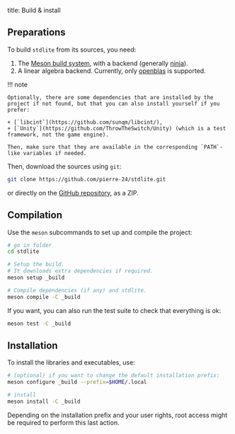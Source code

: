 title: Build & install

## Preparations

To build `stdlite` from its sources, you need:

1. The [Meson build system](https://github.com/mesonbuild/meson), with a backend (generally [ninja](https://github.com/ninja-build/ninja)).
2. A linear algebra backend. Currently, only [openblas](https://www.openblas.net/) is supported.


!!! note

    Optionally, there are some dependencies that are installed by the project if not found, but that you can also install yourself if you prefer:
    
    + [`libcint`](https://github.com/sunqm/libcint/),
    + [`Unity`](https://github.com/ThrowTheSwitch/Unity) (which is a test framework, not the game engine).

    Then, make sure that they are available in the corresponding `PATH`-like variables if needed.

Then, download the sources using `git`:

```bash
git clone https://github.com/pierre-24/stdlite.git
```

or directly on the [GitHub repository](https://github.com/pierre-24/stdlite), as a ZIP.

## Compilation

Use the `meson` subcommands to set up and compile the project:

```bash
# go in folder
cd stdlite

# Setup the build.
# It downloads extra dependencies if required. 
meson setup _build

# Compile dependencies (if any) and stdlite.
meson compile -C _build
```

If you want, you can also run the test suite to check that everything is ok:

```bash
meson test -C _build
```

## Installation

To install the libraries and executables, use:

```bash
# (optional) if you want to change the default installation prefix:
meson configure _build --prefix=$HOME/.local

# install
meson install -C _build
```

Depending on the installation prefix and your user rights, root access might be required to perform this last action.